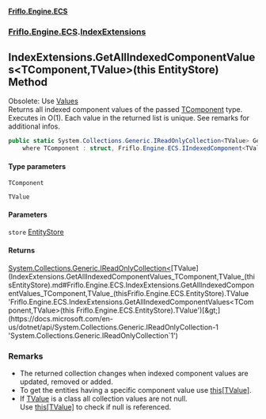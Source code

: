 #### [Friflo.Engine.ECS](index.md 'index')
### [Friflo.Engine.ECS](Friflo.Engine.ECS.md 'Friflo.Engine.ECS').[IndexExtensions](IndexExtensions.md 'Friflo.Engine.ECS.IndexExtensions')

## IndexExtensions.GetAllIndexedComponentValues<TComponent,TValue>(this EntityStore) Method

Obsolete: Use [Values](ComponentIndex_TIndexedComponent,TValue_.Values.md 'Friflo.Engine.ECS.ComponentIndex<TIndexedComponent,TValue>.Values')<br/>
Returns all indexed component values of the passed [TComponent](IndexExtensions.GetAllIndexedComponentValues_TComponent,TValue_(thisEntityStore).md#Friflo.Engine.ECS.IndexExtensions.GetAllIndexedComponentValues_TComponent,TValue_(thisFriflo.Engine.ECS.EntityStore).TComponent 'Friflo.Engine.ECS.IndexExtensions.GetAllIndexedComponentValues<TComponent,TValue>(this Friflo.Engine.ECS.EntityStore).TComponent') type.<br/>
Executes in O(1). Each value in the returned list is unique. See remarks for additional infos.

```csharp
public static System.Collections.Generic.IReadOnlyCollection<TValue> GetAllIndexedComponentValues<TComponent,TValue>(this Friflo.Engine.ECS.EntityStore store)
    where TComponent : struct, Friflo.Engine.ECS.IIndexedComponent<TValue>, System.ValueType, System.ValueType;
```
#### Type parameters

<a name='Friflo.Engine.ECS.IndexExtensions.GetAllIndexedComponentValues_TComponent,TValue_(thisFriflo.Engine.ECS.EntityStore).TComponent'></a>

`TComponent`

<a name='Friflo.Engine.ECS.IndexExtensions.GetAllIndexedComponentValues_TComponent,TValue_(thisFriflo.Engine.ECS.EntityStore).TValue'></a>

`TValue`
#### Parameters

<a name='Friflo.Engine.ECS.IndexExtensions.GetAllIndexedComponentValues_TComponent,TValue_(thisFriflo.Engine.ECS.EntityStore).store'></a>

`store` [EntityStore](EntityStore.md 'Friflo.Engine.ECS.EntityStore')

#### Returns
[System.Collections.Generic.IReadOnlyCollection&lt;](https://docs.microsoft.com/en-us/dotnet/api/System.Collections.Generic.IReadOnlyCollection-1 'System.Collections.Generic.IReadOnlyCollection`1')[TValue](IndexExtensions.GetAllIndexedComponentValues_TComponent,TValue_(thisEntityStore).md#Friflo.Engine.ECS.IndexExtensions.GetAllIndexedComponentValues_TComponent,TValue_(thisFriflo.Engine.ECS.EntityStore).TValue 'Friflo.Engine.ECS.IndexExtensions.GetAllIndexedComponentValues<TComponent,TValue>(this Friflo.Engine.ECS.EntityStore).TValue')[&gt;](https://docs.microsoft.com/en-us/dotnet/api/System.Collections.Generic.IReadOnlyCollection-1 'System.Collections.Generic.IReadOnlyCollection`1')

### Remarks
- The returned collection changes when indexed component values are updated, removed or added.
- To get the entities having a specific component value use [this[TValue]](ComponentIndex_TIndexedComponent,TValue_.this[TValue].md 'Friflo.Engine.ECS.ComponentIndex<TIndexedComponent,TValue>.this[TValue]').
- If [TValue](IndexExtensions.GetAllIndexedComponentValues_TComponent,TValue_(thisEntityStore).md#Friflo.Engine.ECS.IndexExtensions.GetAllIndexedComponentValues_TComponent,TValue_(thisFriflo.Engine.ECS.EntityStore).TValue 'Friflo.Engine.ECS.IndexExtensions.GetAllIndexedComponentValues<TComponent,TValue>(this Friflo.Engine.ECS.EntityStore).TValue') is a class all collection values are not null.<br/>
  Use [this[TValue]](ComponentIndex_TIndexedComponent,TValue_.this[TValue].md 'Friflo.Engine.ECS.ComponentIndex<TIndexedComponent,TValue>.this[TValue]') to check if null is referenced.